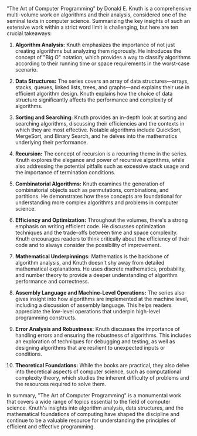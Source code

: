 "The Art of Computer Programming" by Donald E. Knuth is a comprehensive multi-volume work on algorithms and their analysis, considered one of the seminal texts in computer science. Summarizing the key insights of such an extensive work within a strict word limit is challenging, but here are ten crucial takeaways:

1. **Algorithm Analysis:** Knuth emphasizes the importance of not just creating algorithms but analyzing them rigorously. He introduces the concept of "Big O" notation, which provides a way to classify algorithms according to their running time or space requirements in the worst-case scenario.

2. **Data Structures:** The series covers an array of data structures—arrays, stacks, queues, linked lists, trees, and graphs—and explains their use in efficient algorithm design. Knuth explains how the choice of data structure significantly affects the performance and complexity of algorithms.

3. **Sorting and Searching:** Knuth provides an in-depth look at sorting and searching algorithms, discussing their efficiencies and the contexts in which they are most effective. Notable algorithms include QuickSort, MergeSort, and Binary Search, and he delves into the mathematics underlying their performance.

4. **Recursion:** The concept of recursion is a recurring theme in the series. Knuth explores the elegance and power of recursive algorithms, while also addressing the potential pitfalls such as excessive stack usage and the importance of termination conditions.

5. **Combinatorial Algorithms:** Knuth examines the generation of combinatorial objects such as permutations, combinations, and partitions. He demonstrates how these concepts are foundational for understanding more complex algorithms and problems in computer science.

6. **Efficiency and Optimization:** Throughout the volumes, there's a strong emphasis on writing efficient code. He discusses optimization techniques and the trade-offs between time and space complexity. Knuth encourages readers to think critically about the efficiency of their code and to always consider the possibility of improvement.

7. **Mathematical Underpinnings:** Mathematics is the backbone of algorithm analysis, and Knuth doesn't shy away from detailed mathematical explanations. He uses discrete mathematics, probability, and number theory to provide a deeper understanding of algorithm performance and correctness.

8. **Assembly Language and Machine-Level Operations:** The series also gives insight into how algorithms are implemented at the machine level, including a discussion of assembly language. This helps readers appreciate the low-level operations that underpin high-level programming constructs.

9. **Error Analysis and Robustness:** Knuth discusses the importance of handling errors and ensuring the robustness of algorithms. This includes an exploration of techniques for debugging and testing, as well as designing algorithms that are resilient to unexpected inputs or conditions.

10. **Theoretical Foundations:** While the books are practical, they also delve into theoretical aspects of computer science, such as computational complexity theory, which studies the inherent difficulty of problems and the resources required to solve them.

In summary, "The Art of Computer Programming" is a monumental work that covers a wide range of topics essential to the field of computer science. Knuth's insights into algorithm analysis, data structures, and the mathematical foundations of computing have shaped the discipline and continue to be a valuable resource for understanding the principles of efficient and effective programming.